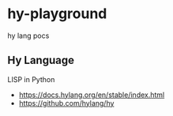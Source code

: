 # hy-playground
hy lang pocs

## Hy Language

LISP in Python

* https://docs.hylang.org/en/stable/index.html
* https://github.com/hylang/hy